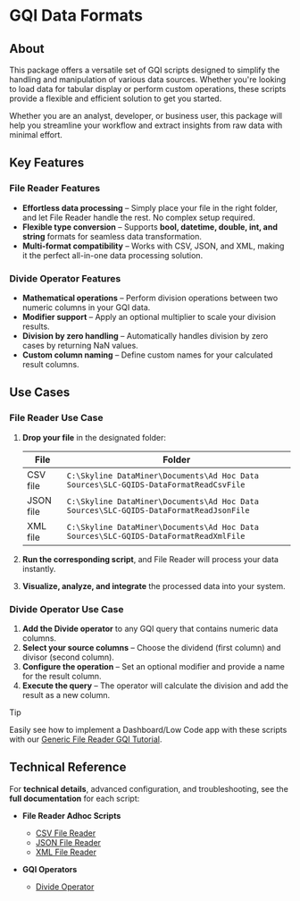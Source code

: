 # GQI Data Formats

## About

This package offers a versatile set of GQI scripts designed to simplify the handling and manipulation of various data sources. Whether you're looking to load data for tabular display or perform custom operations, these scripts provide a flexible and efficient solution to get you started.

Whether you are an analyst, developer, or business user, this package will help you streamline your workflow and extract insights from raw data with minimal effort.

## Key Features

### File Reader Features

- **Effortless data processing** – Simply place your file in the right folder, and let File Reader handle the rest. No complex setup required.
- **Flexible type conversion** – Supports **bool, datetime, double, int, and string** formats for seamless data transformation.  
- **Multi-format compatibility** – Works with CSV, JSON, and XML, making it the perfect all-in-one data processing solution.

### Divide Operator Features

- **Mathematical operations** – Perform division operations between two numeric columns in your GQI data.
- **Modifier support** – Apply an optional multiplier to scale your division results.
- **Division by zero handling** – Automatically handles division by zero cases by returning NaN values.
- **Custom column naming** – Define custom names for your calculated result columns.

## Use Cases

### File Reader Use Case

1. **Drop your file** in the designated folder:

   | File | Folder |
   |------|--------|
   | CSV file  | `C:\Skyline DataMiner\Documents\Ad Hoc Data Sources\SLC-GQIDS-DataFormatReadCsvFile`  |
   | JSON file | `C:\Skyline DataMiner\Documents\Ad Hoc Data Sources\SLC-GQIDS-DataFormatReadJsonFile` |
   | XML file  | `C:\Skyline DataMiner\Documents\Ad Hoc Data Sources\SLC-GQIDS-DataFormatReadXmlFile`  |
  
1. **Run the corresponding script**, and File Reader will process your data instantly.  
1. **Visualize, analyze, and integrate** the processed data into your system.

### Divide Operator Use Case

1. **Add the Divide operator** to any GQI query that contains numeric data columns.
1. **Select your source columns** – Choose the dividend (first column) and divisor (second column).
1. **Configure the operation** – Set an optional modifier and provide a name for the result column.
1. **Execute the query** – The operator will calculate the division and add the result as a new column.

> [!TIP]
> Easily see how to implement a Dashboard/Low Code app with these scripts with our [Generic File Reader GQI Tutorial](https://catalog.dataminer.services/details/f7ecd365-7bf9-406d-978f-eaca9e3aa9c2).

## Technical Reference

For **technical details**, advanced configuration, and troubleshooting, see the **full documentation** for each script:

- **File Reader Adhoc Scripts**
    - [CSV File Reader](https://catalog.dataminer.services/details/2cebdc7f-4e9c-42f4-9cb8-65938062abc0)
    - [JSON File Reader](https://catalog.dataminer.services/details/b0c3e2ab-6827-43b4-9b25-1299cd1e97ae)
    - [XML File Reader](https://catalog.dataminer.services/details/a2e5d318-642a-4c05-b75a-177d0d5eb18b)

- **GQI Operators**
    - [Divide Operator](https://catalog.dataminer.services/details/7d2e8f3a-9b1c-4e5f-a6d7-1234567890ab)
